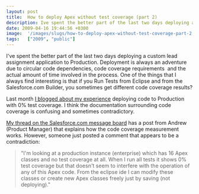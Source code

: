```yaml
---
layout: post
title:  How to deploy Apex without test coverage (part 2)
description: Ive spent the better part of the last two days deploying a custom lead assignment application to Production. Deployment is always an adventure due to circular code dependencies, code coverage requirements  and the actual amount of time involved in the process. One of the things that I always find interesting is that if you Run Tests from Eclipse and from the Salesforce.com Builder, you sometimes get different code coverage results?  Last month I blogged about my experience  deploying code to Pro
date: 2009-04-16 19:44:56 +0300
image:  '/images/slugs/how-to-deploy-apex-without-test-coverage-part-2.jpg'
tags:   ["2009", "public"]
---
```

<p>I've spent the better part of the last two days deploying a custom lead assignment application to Production. Deployment is always an adventure due to circular code dependencies, code coverage requirements  and the actual amount of time involved in the process. One of the things that I always find interesting is that if you Run Tests from Eclipse and from the Salesforce.com Builder, you sometimes get different code coverage results?</p>
<p>Last month <a href="/2009/03/04/how-to-deploy-apex-without-test-coverage/" target="_blank">I blogged about my experience</a> deploying code to Production with 0% test coverage. I think the documentation surrounding code coverage is confusing and sometimes contradictory.</p>
<p><a href="http://community.salesforce.com/sforce/board/message?board.id=apex&message.id=14931#M14931" target="_blank">My thread on the Salesforce.com message board</a> has a post from Andrew (Product Manager) that explains how the code coverage measurement works. However, someone just posted a comment that appears to be a contradiction:</p>
<blockquote>"I'm looking at a production instance (enterprise) which has 16 Apex classes and no test coverage at all. When I run all tests it shows 0% test coverage but that doesn't seem to interfere with the operation of any of this Apex code. From the eclipse ide I can modify these classes or create new Apex classes freely just by saving (not deploying)."</blockquote>
